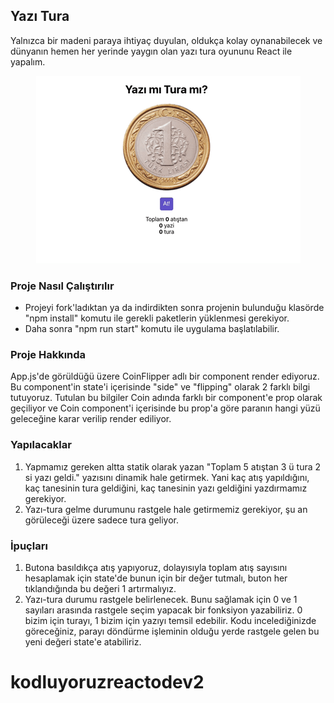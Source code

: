 ## Yazı Tura

Yalnızca bir madeni paraya ihtiyaç duyulan, oldukça kolay oynanabilecek ve dünyanın hemen her yerinde yaygın olan yazı tura oyununu React ile yapalım.

<p align="center">
  <img src="yazi-tura.gif" alt="Yazi Tura App"/>
</p>

### Proje Nasıl Çalıştırılır

- Projeyi fork'ladıktan ya da indirdikten sonra projenin bulunduğu klasörde "npm install" komutu ile gerekli paketlerin yüklenmesi gerekiyor.
- Daha sonra "npm run start" komutu ile uygulama başlatılabilir.

### Proje Hakkında

App.js'de görüldüğü üzere CoinFlipper adlı bir component render ediyoruz. Bu component'in state'i içerisinde "side" ve "flipping" olarak 2 farklı bilgi tutuyoruz. Tutulan bu bilgiler Coin adında farklı bir component'e prop olarak geçiliyor ve Coin component'i içerisinde bu prop'a göre paranın hangi yüzü geleceğine karar verilip render ediliyor.

### Yapılacaklar

1. Yapmamız gereken altta statik olarak yazan "Toplam 5 atıştan 3 ü tura 2 si yazı geldi." yazısını dinamik hale getirmek. Yani kaç atış yapıldığını, kaç tanesinin tura geldiğini, kaç tanesinin yazı geldiğini yazdırmamız gerekiyor.
2. Yazı-tura gelme durumunu rastgele hale getirmemiz gerekiyor, şu an görüleceği üzere sadece tura geliyor.

### İpuçları

1. Butona basıldıkça atış yapıyoruz, dolayısıyla toplam atış sayısını hesaplamak için state'de bunun için bir değer tutmalı, buton her tıklandığında bu değeri 1 artırmalıyız.
2. Yazı-tura durumu rastgele belirlenecek. Bunu sağlamak için 0 ve 1 sayıları arasında rastgele seçim yapacak bir fonksiyon yazabiliriz. 0 bizim için turayı, 1 bizim için yazıyı temsil edebilir. Kodu incelediğinizde göreceğiniz, parayı döndürme işleminin olduğu yerde rastgele gelen bu yeni değeri state'e atabiliriz.
# kodluyoruzreactodev2
